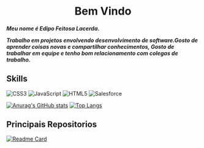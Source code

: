 
<h1 align="center">Bem Vindo</hi>

<h5>  Meu nome é Edipo Feitosa Lacerda.


Trabalho em projetos envolvendo desenvolvimento de software.Gosto de aprender coisas novas e compartilhar conhecimentos, Gosto de trabalhar em equipe e tenho bom relacionamento com colegas de trabalho.</h5>
## Skills
![CSS3](https://img.shields.io/badge/css3-%231572B6.svg?style=for-the-badge&logo=css3&logoColor=white)
![JavaScript](https://img.shields.io/badge/javascript-%23323330.svg?style=for-the-badge&logo=javascript&logoColor=%23F7DF1E)
![HTML5](https://img.shields.io/badge/html5-%23E34F26.svg?style=for-the-badge&logo=html5&logoColor=white)
![Salesforce](https://img.shields.io/badge/Salesforce-2962FF?style=for-the-badge&logo=hashnode&logoColor=white)

[![Anurag's GitHub stats](https://github-readme-stats.vercel.app/api?username=Lacerdainfo&show_icons=true&theme=tokyonight)](https://github.com/anuraghazra/github-readme-stats)
[![Top Langs](https://github-readme-stats.vercel.app/api/top-langs/?username=Lacerdainfo&theme=tokyonight)](https://github.com/Lacerdainfo/github-readme-stats)
## Principais Repositorios
[![Readme Card](https://github-readme-stats.vercel.app/api/pin/?username=Lacerdainfo&repo=Gerdor-de-senhas-JS&theme=tokyonight)](https://github.com/anuraghazra/github-readme-stats)


